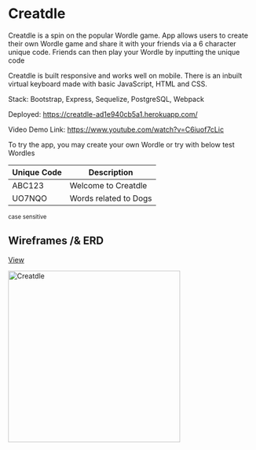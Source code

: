 # Creatdle

Creatdle is a spin on the popular Wordle game. App allows users to create their own Wordle game and share it with your friends via a 6 character unique code. Friends can then play your Wordle by inputting the unique code

Creatdle is built responsive and works well on mobile. There is an inbuilt virtual keyboard made with basic JavaScript, HTML and CSS.

Stack: Bootstrap, Express, Sequelize, PostgreSQL, Webpack

Deployed: https://creatdle-ad1e940cb5a1.herokuapp.com/

Video Demo Link: https://www.youtube.com/watch?v=C6iuof7cLic

To try the app, you may create your own Wordle or try with below test Wordles

| Unique Code | Description           |
| ----------- | --------------------- |
| ABC123      | Welcome to Creatdle   |
| UO7NQO      | Words related to Dogs |

<sub>case sensitive</sub>

## Wireframes /& ERD

[View](https://drive.google.com/file/d/1zfvvbKxND87ePYO3NnpPoSFQ0FyX0Fg4/view?usp=sharing)

<img width="350" alt="Creatdle" src="https://user-images.githubusercontent.com/86565793/185613957-53865ed4-20fa-42a7-85ac-a15348070491.png">
